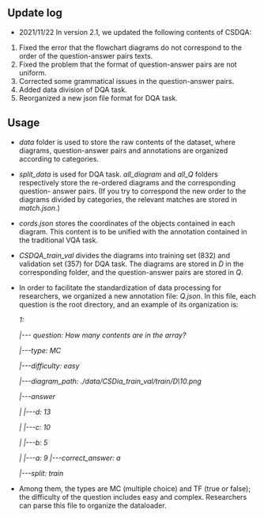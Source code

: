 ## Update log

* 2021/11/22 In version 2.1, we updated the following contents of CSDQA:

1. Fixed the error that the flowchart diagrams do not correspond to the order of the question-answer pairs texts.
2. Fixed the problem that the format of question-answer pairs are not uniform.
3. Corrected some grammatical issues in the question-answer pairs.
4. Added data division of DQA task.
5. Reorganized a new json file format for DQA task.



## Usage

* *data* folder is used to store the raw contents of the dataset, where diagrams, question-answer pairs and annotations are organized according to categories.

* *split_data* is used for DQA task. *all_diagram* and *all_Q* folders respectively store the re-ordered diagrams and the corresponding question- answer pairs. (If you try to correspond the new order to the diagrams divided by categories, the relevant matches are stored in *match.json*.)

* *cords.json* stores the coordinates of the objects contained in each diagram. This content is to be unified with the annotation contained in the traditional VQA task.

* *CSDQA_train_val* divides the diagrams into training set (832) and validation set (357) for DQA task. The diagrams are stored in *D* in the corresponding folder, and the question-answer pairs are stored in *Q*.

* In order to facilitate the standardization of data processing for researchers, we organized a new annotation file: *Q.json*. In this file, each question is the root directory, and an example of its organization is:

  *1:*

  *|--- question: How many contents are in the array?*

  *|---type: MC*

  *|---difficulty: easy*

  *|---diagram_path: ./data/CSDia_train_val/train/D\10.png*

  *|---answer*

  *|		|---d: 13*

  *|		|---c: 10*

  *|		|---b: 5*

  *|		|---a: 9*
  *|---correct_answer: a*

  *|---split: train*

* Among them, the types are MC (multiple choice) and TF (true or false); the difficulty of the question includes easy and complex. Researchers can parse this file to organize the dataloader.

  

  

